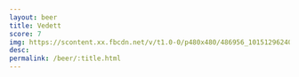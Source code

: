 ```yaml
---
layout: beer
title: Vedett
score: 7
img: https://scontent.xx.fbcdn.net/v/t1.0-0/p480x480/486956_10151296240913745_1196071675_n.jpg?oh=f9b957d8d0b067ca0e71d865a02a27c2&oe=58951C62
desc: 
permalink: /beer/:title.html
---
```

